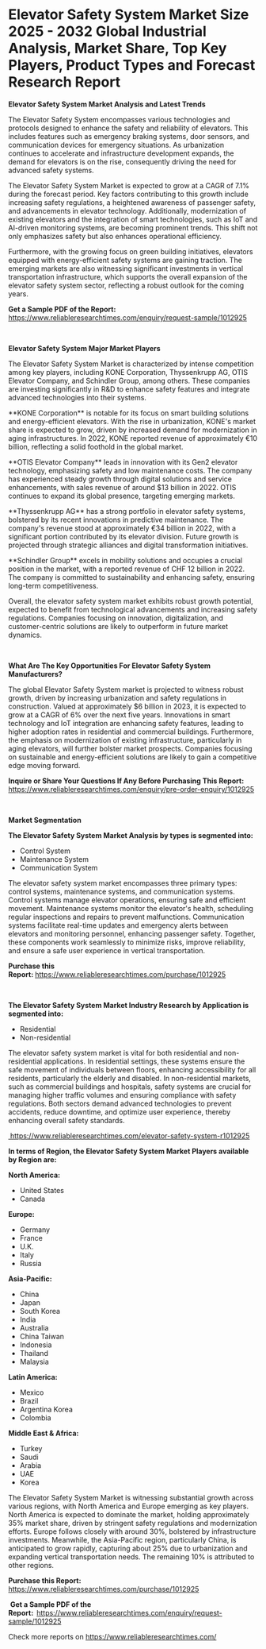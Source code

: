 <p><h1>Elevator Safety System Market Size 2025 - 2032 Global Industrial Analysis, Market Share, Top Key Players, Product Types and Forecast Research Report</h1></p><p><strong>Elevator Safety System Market Analysis and Latest Trends</strong></p>
<p><p>The Elevator Safety System encompasses various technologies and protocols designed to enhance the safety and reliability of elevators. This includes features such as emergency braking systems, door sensors, and communication devices for emergency situations. As urbanization continues to accelerate and infrastructure development expands, the demand for elevators is on the rise, consequently driving the need for advanced safety systems.</p><p>The Elevator Safety System Market is expected to grow at a CAGR of 7.1% during the forecast period. Key factors contributing to this growth include increasing safety regulations, a heightened awareness of passenger safety, and advancements in elevator technology. Additionally, modernization of existing elevators and the integration of smart technologies, such as IoT and AI-driven monitoring systems, are becoming prominent trends. This shift not only emphasizes safety but also enhances operational efficiency.</p><p>Furthermore, with the growing focus on green building initiatives, elevators equipped with energy-efficient safety systems are gaining traction. The emerging markets are also witnessing significant investments in vertical transportation infrastructure, which supports the overall expansion of the elevator safety system sector, reflecting a robust outlook for the coming years.</p></p>
<p><strong>Get a Sample PDF of the Report:&nbsp;</strong> <a href="https://www.reliableresearchtimes.com/enquiry/request-sample/1012925?utm_campaign=3184&utm_medium=2&utm_source=Github&utm_content=ia&utm_term=06032025&utm_id=elevator-safety-system">https://www.reliableresearchtimes.com/enquiry/request-sample/1012925</a></p>
<p>&nbsp;</p>
<p><strong>Elevator Safety System Major Market Players</strong></p>
<p><p>The Elevator Safety System Market is characterized by intense competition among key players, including KONE Corporation, Thyssenkrupp AG, OTIS Elevator Company, and Schindler Group, among others. These companies are investing significantly in R&D to enhance safety features and integrate advanced technologies into their systems.</p><p>**KONE Corporation** is notable for its focus on smart building solutions and energy-efficient elevators. With the rise in urbanization, KONE's market share is expected to grow, driven by increased demand for modernization in aging infrastructures. In 2022, KONE reported revenue of approximately €10 billion, reflecting a solid foothold in the global market.</p><p>**OTIS Elevator Company** leads in innovation with its Gen2 elevator technology, emphasizing safety and low maintenance costs. The company has experienced steady growth through digital solutions and service enhancements, with sales revenue of around $13 billion in 2022. OTIS continues to expand its global presence, targeting emerging markets.</p><p>**Thyssenkrupp AG** has a strong portfolio in elevator safety systems, bolstered by its recent innovations in predictive maintenance. The company's revenue stood at approximately €34 billion in 2022, with a significant portion contributed by its elevator division. Future growth is projected through strategic alliances and digital transformation initiatives.</p><p>**Schindler Group** excels in mobility solutions and occupies a crucial position in the market, with a reported revenue of CHF 12 billion in 2022. The company is committed to sustainability and enhancing safety, ensuring long-term competitiveness.</p><p>Overall, the elevator safety system market exhibits robust growth potential, expected to benefit from technological advancements and increasing safety regulations. Companies focusing on innovation, digitalization, and customer-centric solutions are likely to outperform in future market dynamics.</p></p>
<p>&nbsp;</p>
<p><strong>What Are The Key Opportunities For Elevator Safety System Manufacturers?</strong></p>
<p><p>The global Elevator Safety System market is projected to witness robust growth, driven by increasing urbanization and safety regulations in construction. Valued at approximately $6 billion in 2023, it is expected to grow at a CAGR of 6% over the next five years. Innovations in smart technology and IoT integration are enhancing safety features, leading to higher adoption rates in residential and commercial buildings. Furthermore, the emphasis on modernization of existing infrastructure, particularly in aging elevators, will further bolster market prospects. Companies focusing on sustainable and energy-efficient solutions are likely to gain a competitive edge moving forward.</p></p>
<p><strong>Inquire or Share Your Questions If Any Before Purchasing This Report:</strong> <a href="https://www.reliableresearchtimes.com/enquiry/pre-order-enquiry/1012925?utm_campaign=3184&utm_medium=2&utm_source=Github&utm_content=ia&utm_term=06032025&utm_id=elevator-safety-system">https://www.reliableresearchtimes.com/enquiry/pre-order-enquiry/1012925</a></p>
<p>&nbsp;</p>
<p><strong>Market Segmentation</strong></p>
<p><strong>The Elevator Safety System Market Analysis by types is segmented into:</strong></p>
<p><ul><li>Control System</li><li>Maintenance System</li><li>Communication System</li></ul></p>
<p><p>The elevator safety system market encompasses three primary types: control systems, maintenance systems, and communication systems. Control systems manage elevator operations, ensuring safe and efficient movement. Maintenance systems monitor the elevator's health, scheduling regular inspections and repairs to prevent malfunctions. Communication systems facilitate real-time updates and emergency alerts between elevators and monitoring personnel, enhancing passenger safety. Together, these components work seamlessly to minimize risks, improve reliability, and ensure a safe user experience in vertical transportation.</p></p>
<p><strong>Purchase this Report:&nbsp;</strong><a href="https://www.reliableresearchtimes.com/purchase/1012925?utm_campaign=3184&utm_medium=2&utm_source=Github&utm_content=ia&utm_term=06032025&utm_id=elevator-safety-system">https://www.reliableresearchtimes.com/purchase/1012925</a></p>
<p>&nbsp;</p>
<p><strong>The Elevator Safety System Market Industry Research by Application is segmented into:</strong></p>
<p><ul><li>Residential</li><li>Non-residential</li></ul></p>
<p><p>The elevator safety system market is vital for both residential and non-residential applications. In residential settings, these systems ensure the safe movement of individuals between floors, enhancing accessibility for all residents, particularly the elderly and disabled. In non-residential markets, such as commercial buildings and hospitals, safety systems are crucial for managing higher traffic volumes and ensuring compliance with safety regulations. Both sectors demand advanced technologies to prevent accidents, reduce downtime, and optimize user experience, thereby enhancing overall safety standards.</p></p>
<p><a href="https://www.reliableresearchtimes.com/elevator-safety-system-r1012925?utm_campaign=3184&utm_medium=2&utm_source=Github&utm_content=ia&utm_term=06032025&utm_id=elevator-safety-system">&nbsp;https://www.reliableresearchtimes.com/elevator-safety-system-r1012925</a></p>
<p><strong>In terms of Region, the Elevator Safety System Market Players available by Region are:</strong></p>
<p>
    <p> <strong> North America: </strong>
        <ul>
            <li>United States</li>
            <li>Canada</li>
        </ul>
        </p> 
    <p> <strong> Europe: </strong>
        <ul>
            <li>Germany</li>
            <li>France</li>
            <li>U.K.</li>
            <li>Italy</li>
            <li>Russia</li>
        </ul>
        </p> 
    <p> <strong> Asia-Pacific: </strong>
        <ul>
            <li>China</li>
            <li>Japan</li>
            <li>South Korea</li>
            <li>India</li>
            <li>Australia</li>
            <li>China Taiwan</li>
            <li>Indonesia</li>
            <li>Thailand</li>
            <li>Malaysia</li>
        </ul>
        </p> 
    <p> <strong> Latin America: </strong>
        <ul>
            <li>Mexico</li>
            <li>Brazil</li>
            <li>Argentina Korea</li>
            <li>Colombia</li>
        </ul>
        </p> 
    <p> <strong> Middle East & Africa: </strong>
        <ul>
            <li>Turkey</li>
            <li>Saudi</li>
            <li>Arabia</li>
            <li>UAE</li>
            <li>Korea</li>
        </ul>
    </p>
    </p>
<p><p>The Elevator Safety System Market is witnessing substantial growth across various regions, with North America and Europe emerging as key players. North America is expected to dominate the market, holding approximately 35% market share, driven by stringent safety regulations and modernization efforts. Europe follows closely with around 30%, bolstered by infrastructure investments. Meanwhile, the Asia-Pacific region, particularly China, is anticipated to grow rapidly, capturing about 25% due to urbanization and expanding vertical transportation needs. The remaining 10% is attributed to other regions.</p></p>
<p><strong>Purchase this Report: </strong><a href="https://www.reliableresearchtimes.com/purchase/1012925?utm_campaign=3184&utm_medium=2&utm_source=Github&utm_content=ia&utm_term=06032025&utm_id=elevator-safety-system">https://www.reliableresearchtimes.com/purchase/1012925</a></p>
<p>&nbsp;<strong>Get a Sample PDF of the Report:&nbsp;&nbsp;</strong><a href="https://www.reliableresearchtimes.com/enquiry/request-sample/1012925?utm_campaign=3184&utm_medium=2&utm_source=Github&utm_content=ia&utm_term=06032025&utm_id=elevator-safety-system">https://www.reliableresearchtimes.com/enquiry/request-sample/1012925</a></p>
<p><strong></strong></p>
<p>Check more reports on <a href="https://www.reliableresearchtimes.com/?utm_campaign=3184&utm_medium=2&utm_source=Github&utm_content=ia&utm_term=06032025&utm_id=elevator-safety-system">https://www.reliableresearchtimes.com/</a></p>